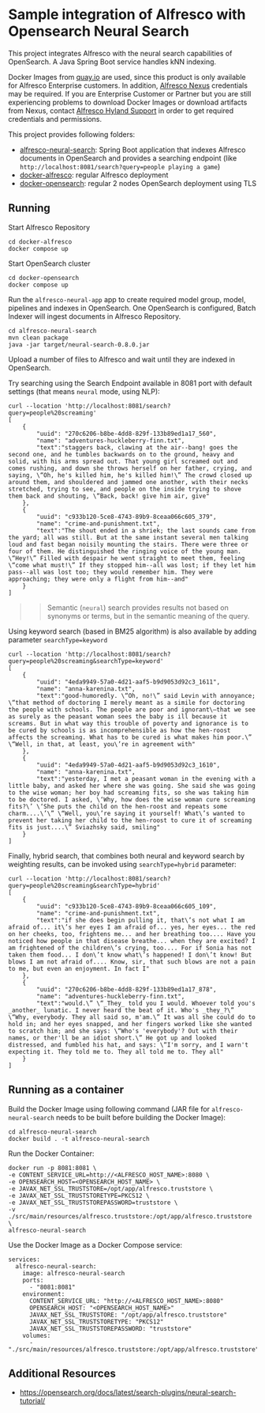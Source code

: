# Sample integration of Alfresco with Opensearch Neural Search

This project integrates Alfresco with the neural search capabilities of OpenSearch. A Java Spring Boot service handles kNN indexing.

Docker Images from [quay.io](https://quay.io/organization/alfresco) are used, since this product is only available for Alfresco Enterprise customers. In addition, [Alfresco Nexus](https://nexus.alfresco.com) credentials may be required. If you are Enterprise Customer or Partner but you are still experiencing problems to download Docker Images or download artifacts from Nexus, contact [Alfresco Hyland Support](https://community.hyland.com) in order to get required credentials and permissions.

This project provides following folders:

* [alfresco-neural-search](alfresco-neural-search): Spring Boot application that indexes Alfresco documents in OpenSearch and provides a searching endpoint (like `http://localhost:8081/search?query=people playing a game`)
* [docker-alfresco](docker-alfresco): regular Alfresco deployment
* [docker-opensearch](docker-opensearch): regular 2 nodes OpenSearch deployment using TLS

## Running

Start Alfresco Repository

```
cd docker-alfresco
docker compose up
```

Start OpenSearch cluster

```
cd docker-opensearch
docker compose up
```

Run the `alfresco-neural-app` app to create required model group, model, pipelines and indexes in OpenSearch. One OpenSearch is configured, Batch Indexer will ingest documents in Alfresco Repository.

```
cd alfresco-neural-search
mvn clean package
java -jar target/neural-search-0.8.0.jar
```

Upload a number of files to Alfresco and wait until they are indexed in OpenSearch.

Try searching using the Search Endpoint available in 8081 port with default settings (that means `neural` mode, using NLP):

```
curl --location 'http://localhost:8081/search?query=people%20screaming'
[
    {
        "uuid": "270c6206-b8be-4dd8-829f-133b89ed1a17_560",
        "name": "adventures-huckleberry-finn.txt",
        "text":"staggers back, clawing at the air--bang! goes the second one, and he tumbles backwards on to the ground, heavy and solid, with his arms spread out. That young girl screamed out and comes rushing, and down she throws herself on her father, crying, and saying, \“Oh, he's killed him, he's killed him!\” The crowd closed up around them, and shouldered and jammed one another, with their necks stretched, trying to see, and people on the inside trying to shove them back and shouting, \“Back, back! give him air, give"
    },
    {
        "uuid": "c933b120-5ce8-4743-89b9-8ceaa066c605_379",
        "name": "crime-and-punishment.txt",
        "text":"The shout ended in a shriek; the last sounds came from the yard; all was still. But at the same instant several men talking loud and fast began noisily mounting the stairs. There were three or four of them. He distinguished the ringing voice of the young man. \“Hey!\” Filled with despair he went straight to meet them, feeling \“come what must!\” If they stopped him--all was lost; if they let him pass--all was lost too; they would remember him. They were approaching; they were only a flight from him--and"
    }
]
```

>> Semantic (`neural`) search provides results not based on synonyms or terms, but in the semantic meaning of the query.

Using keyword search (based in BM25 algorithm) is also available by adding parameter `searchType=keyword`

```
curl --location 'http://localhost:8081/search?query=people%20screaming&searchType=keyword'
[
    {
        "uuid": "4eda9949-57a0-4d21-aaf5-b9d9053d92c3_1611",
        "name": "anna-karenina.txt",
        "text":"good-humoredly. \“Oh, no!\” said Levin with annoyance; \“that method of doctoring I merely meant as a simile for doctoring the people with schools. The people are poor and ignorant\—that we see as surely as the peasant woman sees the baby is ill because it screams. But in what way this trouble of poverty and ignorance is to be cured by schools is as incomprehensible as how the hen-roost affects the screaming. What has to be cured is what makes him poor.\” \“Well, in that, at least, you\’re in agreement with"
    },
    {
        "uuid": "4eda9949-57a0-4d21-aaf5-b9d9053d92c3_1610",
        "name": "anna-karenina.txt",
        "text":"yesterday, I met a peasant woman in the evening with a little baby, and asked her where she was going. She said she was going to the wise woman; her boy had screaming fits, so she was taking him to be doctored. I asked, \‘Why, how does the wise woman cure screaming fits?\’ \‘She puts the child on the hen-roost and repeats some charm....\’\” \“Well, you\’re saying it yourself! What\’s wanted to prevent her taking her child to the hen-roost to cure it of screaming fits is just....\” Sviazhsky said, smiling"
    }
]
```

Finally, hybrid search, that combines both neural and keyword search by weighting results, can be invoked using `searchType=hybrid` parameter:

```
curl --location 'http://localhost:8081/search?query=people%20screaming&searchType=hybrid'
[
    {
        "uuid": "c933b120-5ce8-4743-89b9-8ceaa066c605_109",
        "name": "crime-and-punishment.txt",
        "text":"if she does begin pulling it, that\’s not what I am afraid of... it\’s her eyes I am afraid of... yes, her eyes... the red on her cheeks, too, frightens me... and her breathing too.... Have you noticed how people in that disease breathe... when they are excited? I am frightened of the children\’s crying, too.... For if Sonia has not taken them food... I don\’t know what\’s happened! I don\’t know! But blows I am not afraid of.... Know, sir, that such blows are not a pain to me, but even an enjoyment. In fact I"
    },
    {
        "uuid": "270c6206-b8be-4dd8-829f-133b89ed1a17_878",
        "name": "adventures-huckleberry-finn.txt",
        "text":"would.\” \“_They_ told you I would. Whoever told you's _another_ lunatic. I never heard the beat of it. Who's _they_?\” \“Why, everybody. They all said so, m'am.\” It was all she could do to hold in; and her eyes snapped, and her fingers worked like she wanted to scratch him; and she says: \“Who's 'everybody'? Out with their names, or ther'll be an idiot short.\” He got up and looked distressed, and fumbled his hat, and says: \“I'm sorry, and I warn't expecting it. They told me to. They all told me to. They all"
    }
]
```


## Running as a container

Build the Docker Image using following command (JAR file for `alfresco-neural-search` needs to be built before building the Docker Image):

```
cd alfresco-neural-search
docker build . -t alfresco-neural-search
```

Run the Docker Container:

```
docker run -p 8081:8081 \
-e CONTENT_SERVICE_URL=http://<ALFRESCO_HOST_NAME>:8080 \
-e OPENSEARCH_HOST=<OPENSEARCH_HOST_NAME> \
-e JAVAX_NET_SSL_TRUSTSTORE=/opt/app/alfresco.truststore \
-e JAVAX_NET_SSL_TRUSTSTORETYPE=PKCS12 \
-e JAVAX_NET_SSL_TRUSTSTOREPASSWORD=truststore \
-v ./src/main/resources/alfresco.truststore:/opt/app/alfresco.truststore \
alfresco-neural-search
```

Use the Docker Image as a Docker Compose service:


```
services:
  alfresco-neural-search:
    image: alfresco-neural-search
    ports:
      - "8081:8081"
    environment:
      CONTENT_SERVICE_URL: "http://<ALFRESCO_HOST_NAME>:8080"
      OPENSEARCH_HOST: "<OPENSEARCH_HOST_NAME>"
      JAVAX_NET_SSL_TRUSTSTORE: "/opt/app/alfresco.truststore"
      JAVAX_NET_SSL_TRUSTSTORETYPE: "PKCS12"
      JAVAX_NET_SSL_TRUSTSTOREPASSWORD: "truststore"
    volumes:
      - "./src/main/resources/alfresco.truststore:/opt/app/alfresco.truststore"
```

## Additional Resources

* https://opensearch.org/docs/latest/search-plugins/neural-search-tutorial/
